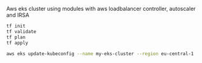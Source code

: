 Aws eks cluster using modules with aws loadbalancer controller, autoscaler and IRSA
```bash
tf init
tf validate 
tf plan
tf apply

aws eks update-kubeconfig --name my-eks-cluster --region eu-central-1
